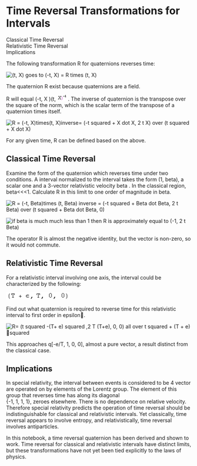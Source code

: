 #  Time Reversal Transformations for Intervals

Classical Time Reversal  
Relativistic Time Reversal  
Implications

The following transformation R for quaternions reverses time:

![\(t, X\) goes to \(-t, X\) = R times \(t,
X\)](../img/QM/time_reversal/s_gr_1.gif)

The quaternion R exist because quaternions are a field.  

R will equal  (-t, X )(t, ![](../img/QM/time_reversal/s_gr_2.gif).  The inverse of
quaternion is the transpose over the square of the norm, which is the scalar
term of the transpose of a quaternion times itself.

![ R  = \(-t, X\)times\(t, X\)inverse= \(-t squared + X dot X, 2 t  X\) over
\(t squared + X dot X\)](../img/QM/time_reversal/s_gr_3.gif)

For any given time, R can be defined based on the above.

##  Classical Time Reversal

Examine the form of the quaternion which reverses time under two conditions.
A interval normalized to the interval takes the form (1, beta), a scalar one
and a 3-vector relativistic velocity beta .  In the classical region,
beta&lt;&lt;&lt;1.  Calculate R in this limit to one order of magnitude in
beta.

![ R  = \(-t, Beta\)times \(t, Beta\) inverse = \(-t squared + Beta dot Beta,
2 t  Beta\) over \(t squared + Beta dot Beta,
0\)](../img/QM/time_reversal/s_gr_4.gif)

![if   beta is much much less than 1 then R is approximately equal to \(-1, 2
t  Beta\)](../img/QM/time_reversal/s_gr_5.gif)

  The operator R is almost the negative identity, but the vector is non-zero,
so it would not commute.

##  Relativistic Time Reversal

For a relativistic interval involving one axis, the interval could be
characterized by the following:

![\(T + e,T, 0, 0\)](../img/QM/time_reversal/s_gr_6.gif)

Find out what quaternion is required to reverse time for this relativistic
interval to first order in epsilon.

![R= \(t squared -\(T+ e\) squared ,2 T \(T+e\), 0, 0\) all over t squared +
\(T + e\) squared](../img/QM/time_reversal/s_gr_7.gif)

This approaches q[-e/T, 1, 0, 0], almost a pure vector, a result distinct from
the classical case.

##  Implications

In special relativity, the interval between events is considered to be 4
vector are operated on by elements of the Lorentz group.  The element of this
group that reverses time has along its diagonal  
{-1, 1, 1, 1}, zeroes elsewhere.  There is no dependence on relative velocity.
Therefore special relativity predicts the operation of time reversal should be
indistinguishable for classical and relativistic intervals.  Yet classically,
time reversal appears to involve entropy, and relativistically, time reversal
involves antiparticles.

In this notebook, a time reversal quaternion has been derived and shown to
work.  Time reversal for classical and relativistic intervals have distinct
limits, but these transformations have not yet been tied explicitly to the
laws of physics.

